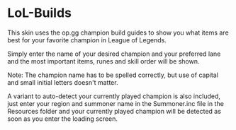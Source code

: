# LoL-Builds
This skin uses the op.gg champion build guides to show you what items are best for your favorite champion in League of Legends.

Simply enter the name of your desired champion and your preferred lane and the most important items, runes and skill order will be shown.


Note: The champion name has to be spelled correctly, but use of capital and small initial letters doesn't matter.


A variant to auto-detect your currently played champion is also included, just enter your region and summoner name in the Summoner.inc file in the Resources folder and your currently played champion will be detected as soon as you enter the loading screen.

